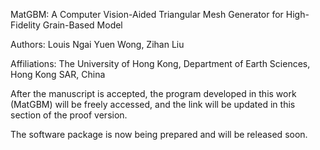 MatGBM: A Computer Vision-Aided Triangular Mesh Generator for High-Fidelity Grain-Based Model

Authors: Louis Ngai Yuen Wong, Zihan Liu

Affiliations: The University of Hong Kong, Department of Earth Sciences, Hong Kong SAR, China

After the manuscript is accepted, the program developed in this work (MatGBM) will be freely accessed, and the link will be updated in this section of the proof version.

The software package is now being prepared and will be released soon.
